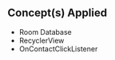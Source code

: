 
## Concept(s) Applied

<ul>
  <li> Room Database </li>
  <li> RecyclerView </li>
  <li> OnContactClickListener </li>
</ul>
